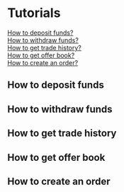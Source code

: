 # Tutorials
[How to deposit funds?](#how-to-deposit-funds)<br/>
[How to withdraw funds?](#how-to-withdraw-funds)<br/>
[How to get trade history?](#how-to-get-trade-history)<br/>
[How to get offer book?](#how-to-get-offer-book)<br/>
[How to create an order?](#how-to-create-an-order)<br/>

## How to deposit funds

## How to withdraw funds

## How to get trade history

## How to get offer book

## How to create an order
